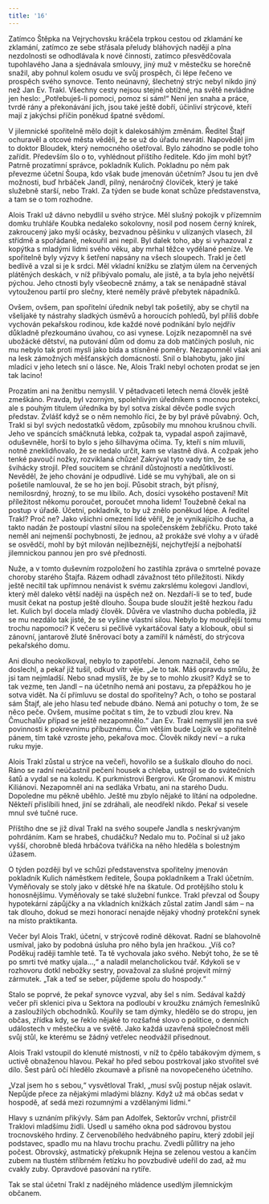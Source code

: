 ```yaml
---
title: '16'
---
```


Zatímco Štěpka na Vejrychovsku kráčela trpkou cestou od zklamání ke zklamání, zatímco ze sebe střásala přeludy bláhových nadějí a plna nezdolnosti se odhodlávala k nové činnosti, zatímco přesvědčovala tupohlavého Jana a sjednávala smlouvy, jiný muž v městečku se horečně snažil, aby pohnul kolem osudu ve svůj prospěch, či lépe řečeno ve prospěch svého synovce. Tento neúnavný, šlechetný strýc nebyl nikdo jiný než Jan Ev. Trakl. Všechny cesty nejsou stejně obtížné, na světě nevládne jen heslo: „Potřebuješ-li pomoci, pomoz si sám!“ Není jen snaha a práce, tvrdé rány a překonávání jich, jsou také ještě dobří, účinliví strýcové, kteří mají z jakýchsi příčin poněkud špatné svědomí.

V jilemnické spořitelně mělo dojít k dalekosáhlým změnám. Ředitel Štajf ochuravěl a otcové města věděli, že se už do úřadu nevrátí. Napověděl jim to doktor Bloudek, který nemocného ošetřoval. Bylo záhodno se podle toho zařídit. Především šlo o to, vyhlédnout příštího ředitele. Kdo jím mohl být? Patrně prozatímní správce, pokladník Kulich. Pokladnu po něm pak převezme účetní Šoupa, kdo však bude jmenován účetním? Jsou tu jen dvě možnosti, buď hrbáček Jandl, pilný, nenáročný človíček, který je také služebně starší, nebo Trakl. Za týden se bude konat schůze představenstva, a tam se o tom rozhodne.

Alois Trakl už dávno nebydlil u svého strýce. Měl slušný pokojík v přízemním domku truhláře Koubka nedaleko sokolovny, nosil pod nosem černý knírek, zakroucený jako myší ocásky, bezvadnou pěšinku v ulízaných vlasech, žil střídmě a spořádaně, nekouřil ani nepil. Byl dalek toho, aby si vyhazoval z kopýtka s mladými lidmi svého věku, aby mrhal těžce vydělané peníze. Ve spořitelně byly výzvy k šetření napsány na všech sloupech. Trakl je četl bedlivě a vzal si je k srdci. Měl vkladní knížku se zlatým úlem na červených plátěných deskách, v níž přibývalo pomalu, ale jistě, a ta byla jeho největší pýchou. Jeho ctnosti byly všeobecně známy, a tak se nenápadně stával vytouženou partií pro slečny, které neměly právě přebytek nápadníků.

Ovšem, ovšem, pan spořitelní úředník nebyl tak pošetilý, aby se chytil na všelijaké ty nástrahy sladkých úsměvů a horoucích pohledů, byl příliš dobře vychován pekařskou rodinou, kde každé nové podnikání bylo nejdřív důkladně přezkoumáno úvahou, co asi vynese. Lojzík nezapomněl na své ubožácké dětství, na putování dům od domu za dob matčiných posluh, nic mu nebylo tak proti mysli jako bída a stísněné poměry. Nezapomněl však ani na lesk zámožných měšťanských domácností. Snil o blahobytu, jako jiní mladíci v jeho letech sní o lásce. Ne, Alois Trakl nebyl ochoten prodat se jen tak lacino!

Prozatím ani na ženitbu nemyslil. V pětadvaceti letech nemá člověk ještě zmeškáno. Pravda, byl vzorným, spolehlivým úředníkem s mocnou protekcí, ale s pouhým titulem úředníka by byl sotva získal děvče podle svých představ. Zvlášť když se o něm nemohlo říci, že by byl právě půvabný. Och, Trakl si byl svých nedostatků vědom, způsobily mu mnohou krušnou chvíli. Jeho ve spáncích smáčknutá lebka, cožpak ta, vypadal aspoň zajímavě, oduševněle, horší to bylo s jeho šilhavýma očima. Ty, kteří s ním mluvili, notně zneklidňovalo, že se nedalo určit, kam se vlastně dívá. A cožpak jeho tenké pavoučí nožky, rozviklaná chůze! Zakrýval tyto vady tím, že se švihácky strojil. Před soucitem se chránil důstojností a nedůtklivostí. Nevěděl, že jeho chování je odpudlivé. Lidé se mu vyhýbali, ale on si pošetile namlouval, že se ho jen bojí. Působit strach, být přísný, nemilosrdný, hrozný, to se mu líbilo. Ach, dosíci vysokého postavení! Mít příležitost někomu poroučet, poroučet mnoha lidem! Toužebně čekal na postup v úřadě. Účetní, pokladník, to by už znělo poněkud lépe. A ředitel Trakl? Proč ne? Jako všichni omezení lidé věřil, že je vynikajícího ducha, a takto nadán že postoupí vlastní silou na společenském žebříčku. Proto také neměl ani nejmenší pochybnosti, že jednou, až prokáže své vlohy a v úřadě se osvědčí, mohl by být milován nejlíbeznější, nejchytřejší a nejbohatší jilemnickou pannou jen pro své přednosti.

Nuže, a v tomto duševním rozpoložení ho zastihla zpráva o smrtelné povaze choroby starého Štajfa. Rázem odhadl závažnost této příležitosti. Nikdy ještě necítil tak upřímnou nenávist k svému zakrslému kolegovi Jandlovi, který měl daleko větší naději na úspěch než on. Nezdaří-li se to teď, bude musit čekat na postup ještě dlouho. Šoupa bude sloužit ještě hezkou řadu let. Kulich byl docela mladý člověk. Důvěra ve vlastního ducha pobledla, již se mu nezdálo tak jisté, že se vyšine vlastní silou. Nebylo by moudřejší tomu trochu napomoci? K večeru si pečlivě vykartáčoval šaty a klobouk, obul si zánovní, jantarově žluté šněrovací boty a zamířil k náměstí, do strýcova pekařského domu.

Ani dlouho neokolkoval, nebylo to zapotřebí. Jenom naznačil, čeho se doslechl, a pekař již tušil, odkud vítr věje. „Je to tak. Máš opravdu smůlu, že jsi tam nejmladší. Nebo snad myslíš, že by se to mohlo zkusit? Když se to tak vezme, ten Jandl – na účetního nemá ani postavu, za přepážkou ho je sotva vidět. Na čí přímluvu se dostal do spořitelny? Ach, o toho se postaral sám Štajf, ale jeho hlasu teď nebude dbáno. Nemá ani potuchy o tom, že se něco peče. Ovšem, musíme počítat s tím, že to vzbudí zlou krev. Na Čmuchalův případ se ještě nezapomnělo.“ Jan Ev. Trakl nemyslil jen na své povinnosti k pokrevnímu příbuznému. Čím větším bude Lojzík ve spořitelně pánem, tím také vzroste jeho, pekařova moc. Člověk nikdy neví – a ruka ruku myje.

Alois Trakl zůstal u strýce na večeři, hovořilo se a šuškalo dlouho do noci. Ráno se radní neúčastnil pečení housek a chleba, ustrojil se do svátečních šatů a vydal se na koledu. K purkmistrovi Bergrovi. Ke Gromanovi. K mistru Kiliánovi. Nezapomněl ani na sedláka Vrbatu, ani na starého Dudu. Dopoledne mu pěkně uběhlo. Ještě mu zbylo nějaké to lítání na odpoledne. Někteří přislíbili hned, jiní se zdráhali, ale neodřekl nikdo. Pekař si vesele mnul své tučné ruce.

Příštího dne se již díval Trakl na svého soupeře Jandla s neskrývaným pohrdáním. Kam se hrabeš, chudáčku? Nedalo mu to. Počínal si už jako vyšší, chorobně bledá hrbáčova tvářička na něho hleděla s bolestným úžasem.

O týden později byl ve schůzi představenstva spořitelny jmenován pokladník Kulich náměstkem ředitele, Šoupa pokladníkem a Trakl účetním. Vyměňovaly se stoly jako v dětské hře na škatule. Od protějšího stolu k honosnějšímu. Vyměňovaly se také služební funkce. Trakl převzal od Šoupy hypotekární zápůjčky a na vkladních knížkách zůstal zatím Jandl sám – na tak dlouho, dokud se mezi honorací nenajde nějaký vhodný protekční synek na místo praktikanta.

Večer byl Alois Trakl, účetní, v strýcově rodině děkovat. Radní se blahovolně usmíval, jako by podobná úsluha pro něho byla jen hračkou. „Víš co? Poděkuj raději tamhle tetě. Ta tě vychovala jako svého. Nebýt toho, že se tě po smrti tvé matky ujala…,“ a naladil melancholickou tvář. Kdykoli se v rozhovoru dotkl nebožky sestry, považoval za slušné projevit mírný zármutek. „Tak a teď se seber, půjdeme spolu do hospody.“

Stalo se poprvé, že pekař synovce vyzval, aby šel s ním. Sedával každý večer při sklenici piva u Sektora na podloubí v kroužku známých řemeslníků a zasloužilých obchodníků. Kouřily se tam dýmky, hledělo se do stropu, jen občas, zřídka kdy, se řeklo nějaké to rozšafné slovo o politice, o denních událostech v městečku a ve světě. Jako každá uzavřená společnost měli svůj stůl, ke kterému se žádný vetřelec neodvážil přisednout.

Alois Trakl vstoupil do klenuté místnosti, v níž to čpělo tabákovým dýmem, s uctivě obnaženou hlavou. Pekař ho před sebou postrkoval jako stvořitel své dílo. Šest párů očí hledělo zkoumavě a přísně na novopečeného účetního.

„Vzal jsem ho s sebou,“ vysvětloval Trakl, „musí svůj postup nějak oslavit. Nepůjde přece za nějakými mladými blázny. Když už má občas sedat v hospodě, ať sedá mezi rozumnými a vzdělanými lidmi.“

Hlavy s uznáním přikývly. Sám pan Adolfek, Sektorův vrchní, přistrčil Traklovi mladšímu židli. Usedl u samého okna pod sádrovou bystou trocnovského hrdiny. Z červenobílého hedvábného papíru, který zdobil její podstavec, spadlo mu na hlavu trochu prachu. Zvedli půllitry na jeho počest. Obrovský, astmatický překupník Hejna se zelenou vestou a kančím zubem na tlustém stříbrném řetízku ho povzbudivě udeřil do zad, až mu cvakly zuby. Opravdové pasování na rytíře.

Tak se stal účetní Trakl z nadějného mládence usedlým jilemnickým občanem.
